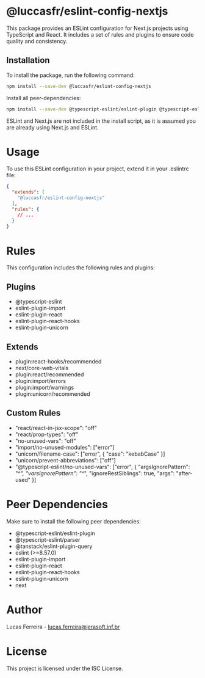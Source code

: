# @luccasfr/eslint-config-nextjs

This package provides an ESLint configuration for Next.js projects using TypeScript and React. It includes a set of rules and plugins to ensure code quality and consistency.

## Installation

To install the package, run the following command:

```sh
npm install --save-dev @luccasfr/eslint-config-nextjs
```

Install all peer-dependencies:
```sh
npm install --save-dev @typescript-eslint/eslint-plugin @typescript-eslint/parser eslint-plugin-import eslint-plugin-react eslint-plugin-react-hooks eslint-plugin-unicorn
```

ESLint and Next.js are not included in the install script, as it is assumed you are already using Next.js and ESLint.

# Usage
To use this ESLint configuration in your project, extend it in your .eslintrc file:
```json
{
  "extends": [
    "@luccasfr/eslint-config-nextjs"
  ],
  "rules": {
    // ...
  }
}
```

# Rules
This configuration includes the following rules and plugins:

## Plugins
* @typescript-eslint
* eslint-plugin-import
* eslint-plugin-react
* eslint-plugin-react-hooks
* eslint-plugin-unicorn

## Extends
* plugin:react-hooks/recommended
* next/core-web-vitals
* plugin:react/recommended
* plugin:import/errors
* plugin:import/warnings
* plugin:unicorn/recommended

## Custom Rules
* "react/react-in-jsx-scope": "off"
* "react/prop-types": "off"
* "no-unused-vars": "off"
* "import/no-unused-modules": ["error"]
* "unicorn/filename-case": ["error", { "case": "kebabCase" }]
* "unicorn/prevent-abbreviations": ["off"]
* "@typescript-eslint/no-unused-vars": ["error", { "argsIgnorePattern": "^_", "varsIgnorePattern": "^_", "ignoreRestSiblings": true, "args": "after-used" }]

# Peer Dependencies
Make sure to install the following peer dependencies:

* @typescript-eslint/eslint-plugin
* @typescript-eslint/parser
* @tanstack/eslint-plugin-query
* eslint (>=8.57.0)
* eslint-plugin-import
* eslint-plugin-react
* eslint-plugin-react-hooks
* eslint-plugin-unicorn
* next

# Author
Lucas Ferreira - lucas.ferreira@jerasoft.inf.br

# License
This project is licensed under the ISC License.